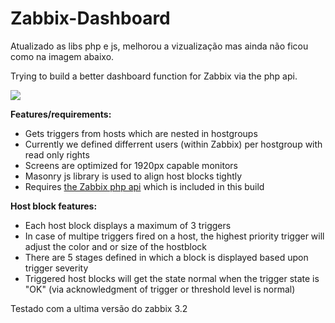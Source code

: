 Zabbix-Dashboard
================
Atualizado as libs php e js, melhorou a vizualização mas ainda não ficou como na imagem abaixo.


Trying to build a better dashboard function for Zabbix via the php api.

<img src="http://all-about-incama.org/wp-content/uploads/2014/11/Zabbix-Alternative-Dashboard1-1024x351.png" />

<strong>Features/requirements:</strong>
<ul>
<li>Gets triggers from hosts which are nested in hostgroups</li>
<li>Currently we defined differrent users (within Zabbix) per hostgroup with read only rights </li>
<li>Screens are optimized for 1920px capable monitors</li>
<li>Masonry js library is used to align host blocks tightly</li>
<li>Requires <a href="http://zabbixapi.confirm.ch">the Zabbix php api</a> which is included in this build</li>
</ul>
  
<strong>Host block features:</strong>
<ul>
    <li>Each host block displays a maximum of 3 triggers</li>
    <li>In case of multipe triggers fired on a host, the highest priority trigger will adjust the color and or size of the hostblock</li>
    <li>There are 5 stages defined in which a block is displayed based upon trigger severity</li>
    <li>Triggered host blocks will get the state normal when the trigger state is "OK" (via acknowledgment of trigger or threshold level is normal)</li>
</ul>

Testado com a ultima versão do zabbix 3.2
